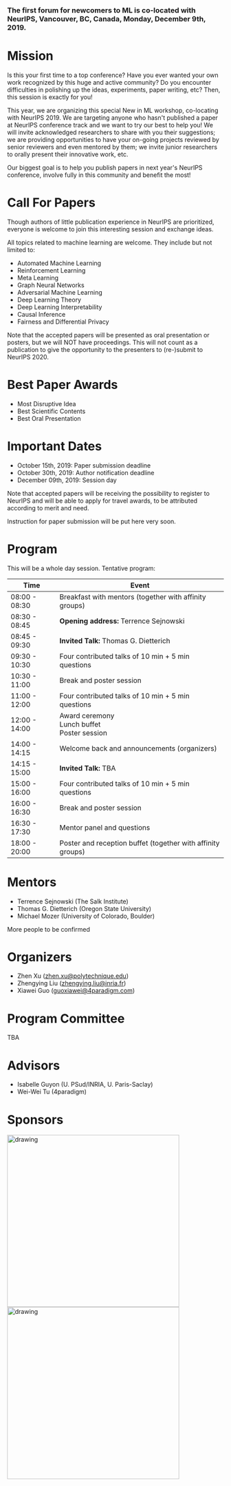 ### The first  forum for newcomers to ML is co-located with NeurIPS, Vancouver, BC, Canada, Monday, December 9th, 2019.

# Mission

Is this your first time to a top conference? Have you ever wanted your own work recognized by this huge and active community? Do you encounter difficulties in polishing up the ideas, experiments, paper writing, etc? Then, this session is exactly for you!

This year, we are organizing this special New in ML workshop, co-locating with NeurIPS 2019. We are targeting anyone who hasn't published a paper at NeurIPS conference track and we want to try our best to help you! We will invite acknowledged researchers to share with you their suggestions; we are providing opportunities to have your on-going projects reviewed by senior reviewers and even mentored by them; we invite  junior researchers to orally present their innovative work, etc.

Our biggest goal is to help you publish papers in next year's NeurIPS conference, involve fully in this community and benefit the most!  

# Call For Papers

Though authors of little publication experience in NeurIPS are prioritized, everyone is welcome to join this interesting session and exchange ideas. 

All topics related to machine learning are welcome. They include but not limited to:
- Automated Machine Learning
- Reinforcement Learning
- Meta Learning
- Graph Neural Networks
- Adversarial Machine Learning
- Deep Learning Theory
- Deep Learning Interpretability
- Causal Inference
- Fairness and Differential Privacy

Note that the accepted papers will be presented as oral presentation or posters, but we will NOT have proceedings. This will not count as a publication to give the opportunity to the presenters to (re-)submit to NeurIPS 2020.

# Best Paper Awards

- Most Disruptive Idea
- Best Scientific Contents
- Best Oral Presentation

# Important Dates

- October 15th, 2019: Paper submission deadline
- October 30th, 2019: Author notification deadline
- December 09th, 2019: Session day

Note that accepted papers will be receiving the possibility to register to NeurIPS and will be able to apply for travel awards, to be attributed according to merit and need.

Instruction for paper submission will be put here very soon.


# Program

This will be a whole day session. 
Tentative program:

| **Time**  | **Event**|
|-------------------------------------------|-----------------------------------------------------------------------------------|
|08:00 - 08:30| Breakfast with mentors (together with affinity groups)  |
|08:30 - 08:45| **Opening address:**  Terrence Sejnowski |
|08:45 - 09:30|  **Invited Talk:** Thomas G. Dietterich |
|09:30 - 10:30| Four contributed talks of 10 min + 5 min questions |
|10:30 - 11:00| Break and poster session |
|11:00 - 12:00| Four contributed talks of 10 min + 5 min questions |
|12:00 - 14:00| Award ceremony <br/> Lunch buffet<br/> Poster session  |
|14:00 - 14:15| Welcome back and announcements (organizers)|
|14:15 - 15:00| **Invited Talk:** TBA|
|15:00 - 16:00| Four contributed talks of 10 min + 5 min questions|
|16:00 - 16:30| Break and poster session|
|16:30 - 17:30| Mentor panel and questions|
|18:00 - 20:00| Poster and reception buffet (together with affinity groups)|



# Mentors

* Terrence Sejnowski (The Salk Institute)
* Thomas G. Dietterich (Oregon State University)
* Michael Mozer (University of Colorado, Boulder)

More people to be confirmed

# Organizers

* Zhen Xu (zhen.xu@polytechnique.edu)
* Zhengying Liu (zhengying.liu@inria.fr)
* Xiawei Guo (guoxiawei@4paradigm.com)

# Program Committee

TBA

# Advisors

* Isabelle Guyon (U. PSud/INRIA, U. Paris-Saclay)
* Wei-Wei Tu (4paradigm)

# Sponsors

<img src="https://assets.pandaily.com/uploads/2018/12/AI-Startup-4Paradigm.jpg" alt="drawing" width="400"/>
<img src="http://sunai.uoc.edu/chalearnLAP/img/ChalearnLogo.png" alt="drawing" width="400"/>